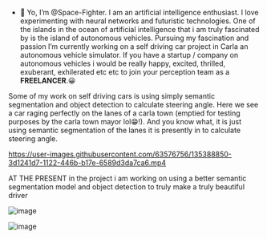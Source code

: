- 👋 Yo, I’m @Space-Fighter. I am an artificial intelligence enthusiast. I love experimenting with neural networks and futuristic technologies. One of the islands in the ocean of artificial intelligence that i am truly fascinated by is the island of autonomous vehicles. 
Pursuing my fascination and passion I’m currently working on a self driving car project in Carla an autonomous vehicle simulator. If you have a startup / company on autonomous vehicles i would be really happy, excited, thrilled, exuberant, exhilerated etc etc to join your perception team as a **FREELANCER**.😀


Some of my work on self driving cars is using simply semantic segmentation and object detection to calculate steering angle. 
Here we see a car raging perfectly on the lanes of a carla town (emptied for testing purposes by the carla town mayor lol😁!). And you know what, it is just using semantic segmentation of the lanes it is presently in to calculate steering angle.

https://user-images.githubusercontent.com/63576756/135388850-3d1241d7-1122-446b-b17e-6589d3da7ca6.mp4

AT THE PRESENT in the project i am working on using a better semantic segmentation model and object detection to truly make a truly beautiful driver

![image](https://user-images.githubusercontent.com/63576756/135437034-a5ee3676-1cb0-4dda-aadd-f01befe7f54c.png)

![image](https://user-images.githubusercontent.com/63576756/135712529-0e24db10-bdf7-4978-ab4e-eb6a2880f344.png)

